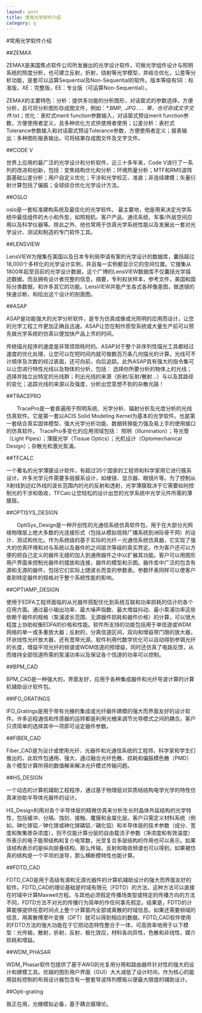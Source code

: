 ```yaml
---
layout: post
title: 常用光学软件介绍
category: q
---
```



#常用光学软件介绍


##ZEMAX

ZEMAX是美国焦点软件公司所发展出的光学设计软件，可做光学组件设计与照明系统的照度分析，也可建立反射，折射，绕射等光学模型，并结合优化，公差等分析功能，是套可以运算Sequential及Non-Sequential的软件。版本等级有SE：标准版，XE：完整版，EE：专业版（可运算Non-Sequential）。  

ZEMAX的主要特色：分析：提供多功能的分析图形，对话窗式的参数选择，方便分析，且可将分析图形存成图文件，例如：*.BMP, *.JPG．．．等，也可存成文字文件*.txt；优化：表栏式merit function参数输入，对话窗式预设merit function参数，方便使用者定义，且多种优化方式供使用者使用；公差分析：表栏式Tolerance参数输入和对话窗式预设Tolerance参数，方便使用者定义；报表输出：多种图形报表输出，可将结果存成图文件及文字文件。 
 
##CODE V 

世界上应用的最广泛的光学设计和分析软件，近三十多年来，Code V进行了一系列的改进和创新，包括：变焦结构优化和分析；环境热量分析；MTF和RMS波阵面基础公差分析；用户自定义优化；干涉和光学校正、准直；非连续建模；矢量衍射计算包括了偏振；全球综合优化光学设计方法。 
 
##OSLO 
 
oslo是一套标准建构系统及最佳化的光学软件。 最主要地，他是用来决定光学系统中最佳组件的大小和外型，如照相机、客户产品、通讯系统、军事/外层空间应用以及科学仪器等。除此之外、他也常用于仿真光学系统性能以及发展出一套对光学设计、测试和制造的专门软件工具。 
 
##LENSVIEW 
 
LensVIEW为搜集在美国以及日本专利局申请有案的光学设计的数据库，囊括超过18,000个多样化的光学设计实例，并且每一实例都显示它的空间位置。它搜集从1800年起至目前的光学设计数据，这个广博的LensVIEW数据库不仅囊括光学描述数据，而且拥有设计者完整的信息，摘要，专利权状样本，参考文件，美国和国际分类数据，和许多其它的功能。LensVIEW并能产生各式各样像差图，做透镜的快速诊断，和绘出这个设计的剖面图。 
 
##ASAP 
 
ASAP是功能强大的光学分析软件，是专为仿真成像或光照明的应用而设计，让您的光学工程工作更加正确且迅速。ASAP让您在制作原型系统或大量生产前可以预先做光学系统的仿真以便加快产品上市的时间。  

传统描光程序的速度是非常烦琐秏时的。ASAP对于整个非序列性描光工具都经过速度的优化处理，让您可以在短时间内就可做数百万条几何描光的计算。光线可不计顺序及次数的经过表面，还可向前，向后追踪。此外ASAP具有强大的指令集可以让您进行特性光线以及物体的分析，包括： 选择你所要分析的物体上的光线；选择并独立出特定的光线群；列出光线的来源（折射/反射/散射…）与以及其路径的变化；追踪光线的来源以及强度，分析出您意想不到的杂散光路！ 
 
##TRACEPRO 
 
　　TracePro是一套普遍用于照明系统、光学分析、辐射分析及光度分析的光线仿真软件。它是第一套以ACIS Solid Modeling Kernel为基本的光学软件。也是第一套结合真实固体模型、强大光学分析功能、数据转换能力强及易上手的使用接口的仿真软件。 TracePro多变化的应用领域包括： 照明（Illumination）；导光管（Light Pipes）；薄膜光学（Tissue Optics）；光机设计（Optomechanical Design）；杂散光和激光泵浦。 
 
##TFCALC 
 
一个著名的光学薄膜设计软件，有超过35个国家的工程师和科学家用它进行膜系设计。许多光学元件需要多层膜系设计，如棱镜、显示器、眼镜片等。为了控制从X射线到远红外线的波长范围内的光的反射和透射，光学薄膜取决于它需要如何控制光的干涉和吸收，TFCalc让您轻松的设计出您的光学系统中光学元件所需的薄膜层。 
 
##OPTISYS_DESIGN 
 
　　OptiSys_Design是一种开创性的光通信系统仿真软件包，用于在大部分光网络物理层上绝大多数的光连接形式（包括从模拟视频广播系统到洲际骨干网）的设计、测试和优化。作为系统级的基于实际的光纤－光通信系统仿真器，它实现了强大的仿真环境和对与系统以及器件的之间层次等级的真实界定。作为客户还可以方便的把自己定义的器件无缝的加入到通用器件之中以扩展其功能。客户可以用图形用户界面来控制光器件的摆放和连接，器件的模型和示图。器件库中广泛的包含有源和无源的器件，包括它们实际上随波长而变的参数表。参数环表同样可以使客户查到特定器件的规格对于整个系统性能的影响。 
 
##OPTIAMP_DESIGN 
 
使用于EDFA工程师面临的从光器件搭配优化到系统互联和功率损耗的估计的各个应用方面。通过最小输出功率、最大噪声指数、最大增益抖动、最小泵浦功率这些依赖于器件的规格（泵浦波长范围、无源器件损耗和器件价格）的计算，可以很大程度上协助权衡EDFA的价格和性能。软件所支持的功能包括用于单信道或WDM网络的单一或多重放大器；反射的，分离信道区间，双向和增益带门限的放大器，环状线性光纤放大器，还有宽带光源。软件利用代数学优化可以自动得到参铒光纤的长度，增益平坦光纤的频谱或WDM信道的预增益，同时还仿真了电路反馈，从而维持全部信道所需的泵浦功率以及保证各个信道的功率可以控制。 
 
##BPM_CAD 
 
BPM_CAD是一种强大的，界面友好，应用于各种集成器件和光纤导波计算的计算机辅助设计软件包。 
 
##IFO_GRATINGS 
 
IFO_Gratings是用于带有光栅的集成或光纤器件建模的强大而界面友好的设计软件。许多远程通信和传感器的运转都是利用光栅来调节光导模式之间的耦合。客户只须简单的选择其中一项即可设定器件参数。 
 
##FIBER_CAD 
 
Fiber_CAD是为设计或使用光纤、光器件和光通信系统的工程师、科学家和学生们推出的，此软件包通用、强大，通过融合光纤色散、损耗和偏振模色散（PMD）各个模型计算所得的数值解来解决光纤模式传输问题。 
 
##HS_DESIGN 
 
一个动态的计算机辅助工程程序，通过基于物理层对异质结结构电学光学的特性仿真来协助半导体光器件的设计。

HS_Design利用对各个半导体层的精微仿真来分析生长时晶体外延结构的光学特性，包括缓冲、分隔、蚀刻、接触、覆膜和金属化层。客户只需定义材料系统（例如，砷化镓铝／砷化镓或砷化镓磷铝／磷化铝）和半导体层的技术参数（成分、宽度和聚集掺杂浓度），则不仅能计算分层的自由载流子参数（净浓度和有效温度）所表示的电子能带结构和复介电常数，光受复合多层结构的作用也可以表示。如果该结构表示的是纵向层叠结构，那么传输，反射和吸收频谱也可以得到。如果被仿真的结构是一个平坦的波导，那么横断模特性也能计算。 
 
##FDTD_CAD 
 
FDTD_CAD是用于高级有源和无源光器件的计算机辅助设计的强大而界面友好的软件。FDTD_CAD的理论基础是时域有限元（FDTD）的方法，这种方法可以直接在时域中计算Maxwell方程。与其他必须假定传播场类型或特定的传播方向的方法不同，FDTD方法不对光的传播行为简单的作任何事先假定。结果是，FDTD的计算能够提供任意时间点上整个计算窗内全部或离散的时域信息。如果还需要频域的信息，用离散傅里叶变换（DFT）就可以得到相应的数据。FDTD_CAD软件使用的FDTD方法的强大功能在于它把动态特性整合于一体，可高效率地用于以下模型：光传输，散射，折射，反射，极化效应，材料各向异性，色散和非线性，媒介损耗和增益。 
 
##WDM_PHASAR 
 
WDM_Phasar软件包提供了基于AWG的光复用分用和路由器件针对性的强大的设计和建模工具。优越的图形用户界面（GUI）大大减低了设计时间，作为核心的能用鼠标控制的布局设计器包含有一整套导波阵列模板以便最大限度的辅助设计。

##Opti-grating

我正在用，光栅模拟必备，基于耦合膜理论。